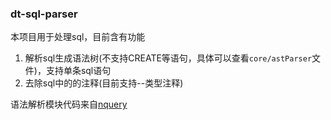 ### dt-sql-parser

本项目用于处理sql，目前含有功能

1. 解析sql生成语法树(不支持CREATE等语句，具体可以查看`core/astParser`文件)，支持单条sql语句
2. 去除sql中的的注释(目前支持--类型注释)

语法解析模块代码来自[nquery](http://github.com/alibaba/nquery/)
